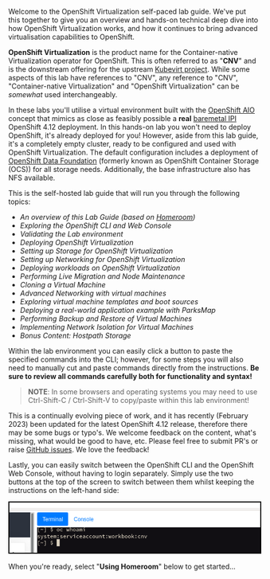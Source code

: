 Welcome to the OpenShift Virtualization self-paced lab guide. We've put this together to give you an overview and hands-on technical deep dive into how OpenShift Virtualization works, and how it continues to bring advanced virtualisation capabilities to OpenShift.

**OpenShift Virtualization** is the product name for the Container-native Virtualization operator for OpenShift. This is often referred to as "**CNV**" and is the downstream offering for the upstream [Kubevirt project](https://kubevirt.io/). While some aspects of this lab have references to "CNV", any reference to "CNV", "Container-native Virtualization" and "OpenShift Virtualization" can be *somewhat* used interchangeably.

In these labs you'll utilise a virtual environment built with the [OpenShift AIO](https://github.com/RHFieldProductManagement/openshift-aio) concept that mimics as close as feasibly possible a **real** [baremetal IPI](https://metal3.io/) OpenShift 4.12 deployment. In this hands-on lab you won't need to deploy OpenShift, it's already deployed for you! However, aside from this lab guide, it's a completely empty cluster, ready to be configured and used with OpenShift Virtualization. The default configuration includes a deployment of [OpenShift Data Foundation](https://www.redhat.com/en/technologies/cloud-computing/openshift-data-foundation) (formerly known as OpenShift Container Storage (OCS)) for all storage needs. Additionally, the base infrastructure also has NFS available.

This is the self-hosted lab guide that will run you through the following topics:

- *An overview of this Lab Guide (based on [Homeroom](https://github.com/openshift-homeroom))*
- *Exploring the OpenShift CLI and Web Console*
- *Validating the Lab environment*
- *Deploying OpenShift Virtualization*
- *Setting up Storage for OpenShift Virtualization*
- *Setting up Networking for OpenShift Virtualization*
- *Deploying workloads on OpenShift Virtualization*
- *Performing Live Migration and Node Maintenance*
- *Cloning a Virtual Machine*
- *Advanced Networking with virtual machines*
- *Exploring virtual machine templates and boot sources*
- *Deploying a real-world application example with ParksMap*
- *Performing Backup and Restore of Virtual Machines*
- *Implementing Network Isolation for Virtual Machines*
- *Bonus Content: Hostpath Storage*

Within the lab environment you can easily click a button to paste the specified commands into the CLI; however, for some steps you will also need to manually cut and paste commands directly from the instructions. **Be sure to review all commands carefully both for functionality and syntax!**

> **NOTE**: In some browsers and operating systems you may need to use Ctrl-Shift-C / Ctrl-Shift-V to copy/paste within this lab environment!

This is a continually evolving piece of work, and it has recently (February 2023) been updated for the latest OpenShift 4.12 release, therefore there may be some bugs or typo's. We welcome feedback on the content, what's missing, what would be good to have, etc. Please feel free to submit PR's or raise [GitHub issues](https://github.com/RHFieldProductManagement/openshift-aio/issues/new). We love the feedback!

Lastly, you can easily switch between the OpenShift CLI and the OpenShift Web Console, without having to login separately. Simply use the two buttons at the top of the screen to switch between them whilst keeping the instructions on the left-hand side:

<img src="img/terminal-window.png" style="border:2px solid black"/>

When you're ready, select "**Using Homeroom**" below to get started...

